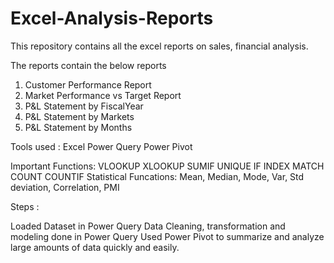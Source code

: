 # Excel-Analysis-Reports
This repository contains all the excel reports on sales, financial analysis.

The reports contain the below reports
1. Customer Performance Report
2. Market Performance vs Target Report
3. P&L Statement by FiscalYear
4. P&L Statement by Markets
5. P&L Statement by Months
   
Tools used : Excel 
             Power Query
             Power Pivot 

Important Functions: VLOOKUP 
                     XLOOKUP
                     SUMIF
                     UNIQUE
                     IF
                     INDEX 
                     MATCH
                     COUNT
                     COUNTIF
Statistical Funcations: Mean, Median, Mode, Var, Std deviation, Correlation, PMI

Steps : 

Loaded Dataset in Power Query
Data Cleaning, transformation and modeling done in Power Query
Used Power Pivot to summarize and analyze large amounts of data quickly and easily. 

